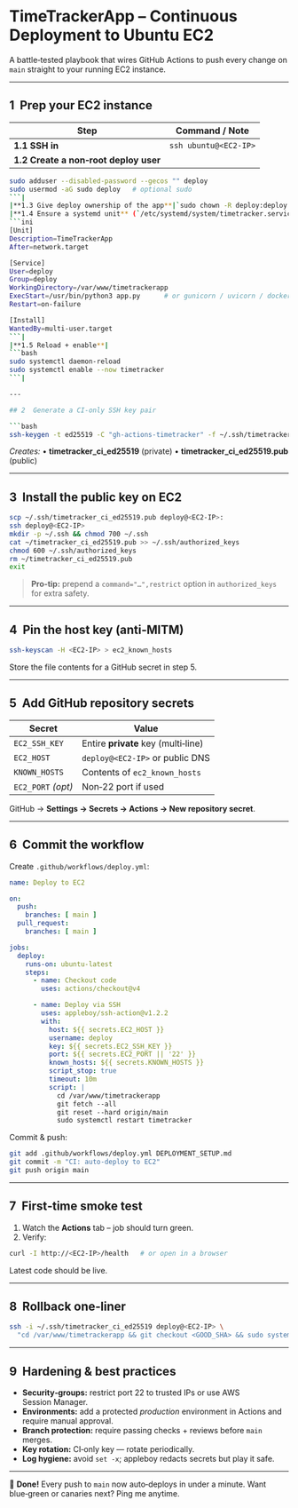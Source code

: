 # TimeTrackerApp – Continuous Deployment to Ubuntu EC2

A battle‑tested playbook that wires GitHub Actions to push every change on `main` straight to your running EC2 instance.

---

## 1  Prep your EC2 instance

| Step                                  | Command / Note        |
| ------------------------------------- | --------------------- |
| **1.1 SSH in**                        | `ssh ubuntu@<EC2‑IP>` |
| **1.2 Create a non‑root deploy user** |                       |

````bash
sudo adduser --disabled-password --gecos "" deploy
sudo usermod -aG sudo deploy   # optional sudo
```|
|**1.3 Give deploy ownership of the app**|`sudo chown -R deploy:deploy /var/www/timetrackerapp`|
|**1.4 Ensure a systemd unit** (`/etc/systemd/system/timetracker.service`)|
```ini
[Unit]
Description=TimeTrackerApp
After=network.target

[Service]
User=deploy
Group=deploy
WorkingDirectory=/var/www/timetrackerapp
ExecStart=/usr/bin/python3 app.py      # or gunicorn / uvicorn / docker
Restart=on-failure

[Install]
WantedBy=multi-user.target
```|
|**1.5 Reload + enable**|
```bash
sudo systemctl daemon-reload
sudo systemctl enable --now timetracker
```|

---

## 2  Generate a CI‑only SSH key pair

```bash
ssh-keygen -t ed25519 -C "gh-actions-timetracker" -f ~/.ssh/timetracker_ci_ed25519
````

*Creates:*
• **timetracker\_ci\_ed25519** (private)
• **timetracker\_ci\_ed25519.pub** (public)

---

## 3  Install the public key on EC2

```bash
scp ~/.ssh/timetracker_ci_ed25519.pub deploy@<EC2-IP>:
ssh deploy@<EC2-IP>
mkdir -p ~/.ssh && chmod 700 ~/.ssh
cat ~/timetracker_ci_ed25519.pub >> ~/.ssh/authorized_keys
chmod 600 ~/.ssh/authorized_keys
rm ~/timetracker_ci_ed25519.pub
exit
```

> **Pro‑tip:** prepend a `command="…",restrict` option in `authorized_keys` for extra safety.

---

## 4  Pin the host key (anti‑MITM)

```bash
ssh-keyscan -H <EC2-IP> > ec2_known_hosts
```

Store the file contents for a GitHub secret in step 5.

---

## 5  Add GitHub repository secrets

| Secret             | Value                               |
| ------------------ | ----------------------------------- |
| `EC2_SSH_KEY`      | Entire **private** key (multi‑line) |
| `EC2_HOST`         | `deploy@<EC2-IP>` or public DNS     |
| `KNOWN_HOSTS`      | Contents of `ec2_known_hosts`       |
| `EC2_PORT` *(opt)* | Non‑22 port if used                 |

GitHub → **Settings → Secrets → Actions → New repository secret**.

---

## 6  Commit the workflow

Create `.github/workflows/deploy.yml`:

```yaml
name: Deploy to EC2

on:
  push:
    branches: [ main ]
  pull_request:
    branches: [ main ]

jobs:
  deploy:
    runs-on: ubuntu-latest
    steps:
      - name: Checkout code
        uses: actions/checkout@v4

      - name: Deploy via SSH
        uses: appleboy/ssh-action@v1.2.2
        with:
          host: ${{ secrets.EC2_HOST }}
          username: deploy
          key: ${{ secrets.EC2_SSH_KEY }}
          port: ${{ secrets.EC2_PORT || '22' }}
          known_hosts: ${{ secrets.KNOWN_HOSTS }}
          script_stop: true
          timeout: 10m
          script: |
            cd /var/www/timetrackerapp
            git fetch --all
            git reset --hard origin/main
            sudo systemctl restart timetracker
```

Commit & push:

```bash
git add .github/workflows/deploy.yml DEPLOYMENT_SETUP.md
git commit -m "CI: auto‑deploy to EC2"
git push origin main
```

---

## 7  First‑time smoke test

1. Watch the **Actions** tab – job should turn green.
2. Verify:

```bash
curl -I http://<EC2-IP>/health   # or open in a browser
```

Latest code should be live.

---

## 8  Rollback one‑liner

```bash
ssh -i ~/.ssh/timetracker_ci_ed25519 deploy@<EC2-IP> \
  "cd /var/www/timetrackerapp && git checkout <GOOD_SHA> && sudo systemctl restart timetracker"
```

---

## 9  Hardening & best practices

* **Security‑groups:** restrict port 22 to trusted IPs or use AWS Session Manager.
* **Environments:** add a protected *production* environment in Actions and require manual approval.
* **Branch protection:** require passing checks + reviews before `main` merges.
* **Key rotation:** CI‑only key — rotate periodically.
* **Log hygiene:** avoid `set -x`; appleboy redacts secrets but play it safe.

---

🎉 **Done!** Every push to `main` now auto‑deploys in under a minute. Want blue‑green or canaries next? Ping me anytime.
